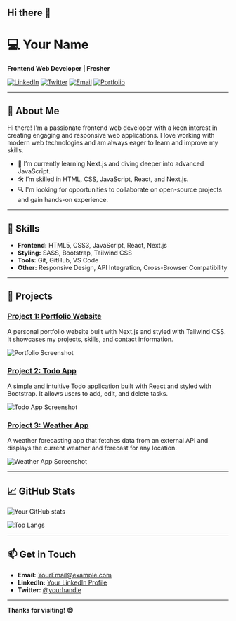 ## Hi there 👋

# 💻 Your Name

**Frontend Web Developer | Fresher**

[![LinkedIn](https://img.shields.io/badge/LinkedIn-YourName-blue)](https://www.linkedin.com/in/your-linkedin)
[![Twitter](https://img.shields.io/badge/Twitter-@yourhandle-1DA1F2)](https://twitter.com/yourhandle)
[![Email](https://img.shields.io/badge/Email-YourEmail@example.com-D14836)](mailto:YourEmail@example.com)
[![Portfolio](https://img.shields.io/badge/Portfolio-YourPortfolioURL-00bcd4)](https://yourportfolio.com)

---

## 👋 About Me

Hi there! I'm a passionate frontend web developer with a keen interest in creating engaging and responsive web applications. I love working with modern web technologies and am always eager to learn and improve my skills.

- 🌱 I’m currently learning Next.js and diving deeper into advanced JavaScript.
- 🛠️ I’m skilled in HTML, CSS, JavaScript, React, and Next.js.
- 🔍 I'm looking for opportunities to collaborate on open-source projects and gain hands-on experience.

---

## 🚀 Skills

- **Frontend:** HTML5, CSS3, JavaScript, React, Next.js
- **Styling:** SASS, Bootstrap, Tailwind CSS
- **Tools:** Git, GitHub, VS Code
- **Other:** Responsive Design, API Integration, Cross-Browser Compatibility

---

## 📂 Projects

### [Project 1: Portfolio Website](https://github.com/yourusername/portfolio)
A personal portfolio website built with Next.js and styled with Tailwind CSS. It showcases my projects, skills, and contact information.

![Portfolio Screenshot](https://via.placeholder.com/800x400.png)

### [Project 2: Todo App](https://github.com/yourusername/todo-app)
A simple and intuitive Todo application built with React and styled with Bootstrap. It allows users to add, edit, and delete tasks.

![Todo App Screenshot](https://via.placeholder.com/800x400.png)

### [Project 3: Weather App](https://github.com/yourusername/weather-app)
A weather forecasting app that fetches data from an external API and displays the current weather and forecast for any location.

![Weather App Screenshot](https://via.placeholder.com/800x400.png)

---

## 📈 GitHub Stats

![Your GitHub stats](https://github-readme-stats.vercel.app/api?username=yourusername&show_icons=true&theme=radical)

![Top Langs](https://github-readme-stats.vercel.app/api/top-langs/?username=yourusername&layout=compact&theme=radical)

---

## 📫 Get in Touch

- **Email:** [YourEmail@example.com](mailto:YourEmail@example.com)
- **LinkedIn:** [Your LinkedIn Profile](https://www.linkedin.com/in/your-linkedin)
- **Twitter:** [@yourhandle](https://twitter.com/yourhandle)

---

**Thanks for visiting! 😊**








<!--
**KhEliash/KhEliash** is a ✨ _special_ ✨ repository because its `README.md` (this file) appears on your GitHub profile.

Here are some ideas to get you started:

- 🔭 I’m currently working on ...
- 🌱 I’m currently learning ...
- 👯 I’m looking to collaborate on ...
- 🤔 I’m looking for help with ...
- 💬 Ask me about ...
- 📫 How to reach me: ...
- 😄 Pronouns: ...
- ⚡ Fun fact: ...
-->

